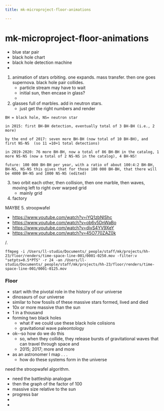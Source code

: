 ```yaml
---
title: mk-microproject-floor-animations

---
```


# mk-microproject-floor-animations

- blue star pair
- black hole chart
- black hole detection machine
- 

1. animation of stars orbiting. one expands. mass transfer. then one goes supernova. black hole pair collides.
    - particle stream may have to wait
    - initial sun, then encase in glass?
    - 
2. glasses full of marbles. add in neutron stars.
    - just get the right numbers and render
```
BH = black hole, NS= neutron star

in 2015: first BH-BH detection, eventually total of 3 BH-BH (i.e., 2 more)

by the end of 2017: seven more BH-BH (now total of 10 BH-BH), and first NS-NS  (so 11 =10+1 total detections)

in 2019-2020: 76 more BH-BH, now a total of 86 BH-BH in the catalog, 1 more NS-NS (now a total of 2 NS-NS in the catalog), 4 BH-NS!

future: 100 000 BH-BH per year, with a ratio of about 100:4:2 BH-BH, BH-NS, NS-NS this gives that for those 100 000 BH-BH, that there will be 4000 BH-NS and 1000 NS-NS (edited) 
```
3. two orbit each other, then collision, then one marble, then waves, moving left to right over warped grid
    - mainly grid
4. factory


MAYBE
5. stroopwafel

- https://www.youtube.com/watch?v=iYQ1zbNlShc
- https://www.youtube.com/watch?v=ob6v5DnWaBo
- https://www.youtube.com/watch?v=divS4YV9XeY
- https://www.youtube.com/watch?v=45O770ZAZ0k



\/.

`ffmpeg -i /Users/ll-studio/Documents/_people/staff/mk/projects/hh-23/floor/renders/time-space-line-001/0001-0250.mov -filter:v "setpts=0.5*PTS" -r 24 -an /Users/ll-studio/Documents/_people/staff/mk/projects/hh-23/floor/renders/time-space-line-001/0001-0125.mov
`





### Floor

- start with the pivotal role in the history of our universe
- dinosaurs of our universe
- similar to how fossils of these massive stars formed, lived and died
- 10x or more massive than the sun
- 1 in a thousand
- forming two black holes
    - what if we could use these black hole colisions
    - gravitational wave paleontology
- ok--so how do we do this
    - so, when they collide, they release bursts of gravitational waves that can travel through space and 
    - 2015; 2017; more and more
- as an astronomer I map . . .
    - how do these systems form in the universe

need the stroopwafel algorithm.
- need the battleship analogue
- then the graph of the factor of 100
- massive size relative to the sun
- progress bar
- 
- 